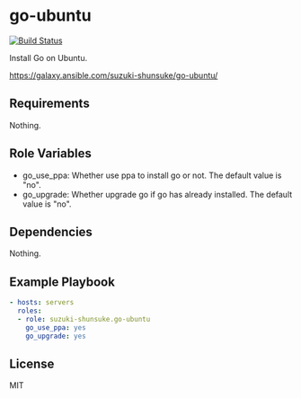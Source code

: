 go-ubuntu
===========

[![Build Status](https://travis-ci.org/suzuki-shunsuke/ansible-go-ubuntu.svg?branch=master)](https://travis-ci.org/suzuki-shunsuke/ansible-go-ubuntu)

Install Go on Ubuntu.

https://galaxy.ansible.com/suzuki-shunsuke/go-ubuntu/


Requirements
------------

Nothing.

Role Variables
--------------

* go_use_ppa: Whether use ppa to install go or not. The default value is "no".
* go_upgrade: Whether upgrade go if go has already installed. The default value is "no".

Dependencies
------------

Nothing.

Example Playbook
----------------

```yaml
- hosts: servers
  roles:
  - role: suzuki-shunsuke.go-ubuntu
    go_use_ppa: yes
    go_upgrade: yes
```

License
-------

MIT
